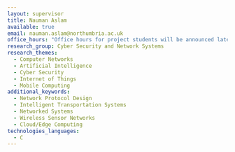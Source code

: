 ```yaml
---
layout: supervisor
title: Nauman Aslam
available: true
email: nauman.aslam@northumbria.ac.uk
office_hours: "Office hours for project students will be announced later. "
research_group: Cyber Security and Network Systems
research_themes:
  - Computer Networks
  - Artificial Intelligence
  - Cyber Security
  - Internet of Things
  - Mobile Computing
additional_keywords:
  - Network Protocol Design
  - Intelligent Transportation Systems
  - Networked Systems
  - Wireless Sensor Networks
  - Cloud/Edge Computing
technologies_languages:
  - C
---
```

